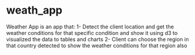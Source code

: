# weath_app
Weather App is an app that:
1-	Detect the client location and get the weather conditions for that specific condition and show it using d3 to visualized the data to tables and charts
2-	Client can choose the region in that country detected to show the weather conditions for that region also
